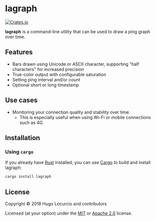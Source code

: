 # lagraph

[![Crates.io](https://img.shields.io/crates/v/lagraph.svg)](https://crates.io/crates/lagraph)

**lagraph** is a command-line utility that can be used to draw a ping graph over time.

## Features

- Bars drawn using Unicode or ASCII character, supporting "half characters"
  for increased precision
- True-color output with configurable saturation
- Setting ping interval and/or count
- Optional short or long timestamp

## Use cases

- Monitoring your connection quality and stability over time.
  - This is especially useful when using Wi-Fi or mobile connections such as 4G.

## Installation

### Using `cargo`

If you already have [Rust](https://rust-lang.org/) installed, you can use
[Cargo](https://crates.io/) to build and install lagraph:

```bash
cargo install lagraph
```

## License

Copyright © 2018 Hugo Locurcio and contributors

Licensed (at your option) under the [MIT](/LICENSE.MIT.md)
or [Apache 2.0](LICENSE.Apache-2.0.txt) license.
